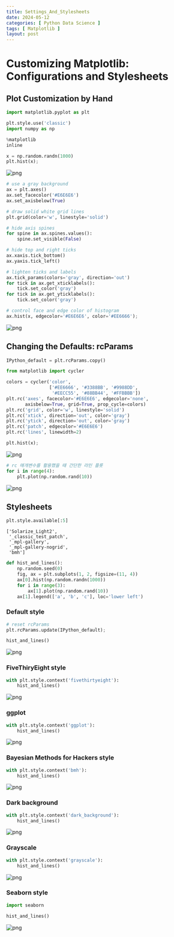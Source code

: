 ```yaml
---
title: Settings_And_Stylesheets
date: 2024-05-12
categories: [ Python Data Science ]
tags: [ Matplotlib ]
layout: post
---
```


# Customizing Matplotlib: Configurations and Stylesheets

## Plot Customization by Hand

```python
import matplotlib.pyplot as plt

plt.style.use('classic')
import numpy as np

%matplotlib
inline

x = np.random.randn(1000)
plt.hist(x);
```

![png](assets/img/Settings_And_Stylesheets_files/Settings_And_Stylesheets_2_0.png)

```python
# use a gray background
ax = plt.axes()
ax.set_facecolor('#E6E6E6')
ax.set_axisbelow(True)

# draw solid white grid lines
plt.grid(color='w', linestyle='solid')

# hide axis spines
for spine in ax.spines.values():
    spine.set_visible(False)

# hide top and right ticks
ax.xaxis.tick_bottom()
ax.yaxis.tick_left()

# lighten ticks and labels
ax.tick_params(colors='gray', direction='out')
for tick in ax.get_xticklabels():
    tick.set_color('gray')
for tick in ax.get_yticklabels():
    tick.set_color('gray')

# control face and edge color of histogram
ax.hist(x, edgecolor='#E6E6E6', color='#EE6666');
```

![png](assets/img/Settings_And_Stylesheets_files/Settings_And_Stylesheets_3_0.png)

## Changing the Defaults: rcParams

```python
IPython_default = plt.rcParams.copy()
```

```python
from matplotlib import cycler

colors = cycler('color',
                ['#EE6666', '#3388BB', '#9988DD',
                 '#EECC55', '#88BB44', '#FFBBBB'])
plt.rc('axes', facecolor='#E6E6E6', edgecolor='none',
       axisbelow=True, grid=True, prop_cycle=colors)
plt.rc('grid', color='w', linestyle='solid')
plt.rc('xtick', direction='out', color='gray')
plt.rc('ytick', direction='out', color='gray')
plt.rc('patch', edgecolor='#E6E6E6')
plt.rc('lines', linewidth=2)
```

```python
plt.hist(x);
```

![png](assets/img/Settings_And_Stylesheets_files/Settings_And_Stylesheets_7_0.png)

```python
# rc 매개변수를 활용했을 때 간단한 라인 플롯
for i in range(4):
    plt.plot(np.random.rand(10))
```

![png](assets/img/Settings_And_Stylesheets_files/Settings_And_Stylesheets_8_0.png)

## Stylesheets

```python
plt.style.available[:5]
```

    ['Solarize_Light2',
     '_classic_test_patch',
     '_mpl-gallery',
     '_mpl-gallery-nogrid',
     'bmh']

```python
def hist_and_lines():
    np.random.seed(0)
    fig, ax = plt.subplots(1, 2, figsize=(11, 4))
    ax[0].hist(np.random.randn(1000))
    for i in range(3):
        ax[1].plot(np.random.rand(10))
    ax[1].legend(['a', 'b', 'c'], loc='lower left')
```

### Default style

```python
# reset rcParams
plt.rcParams.update(IPython_default);
```

```python
hist_and_lines()
```

![png](assets/img/Settings_And_Stylesheets_files/Settings_And_Stylesheets_14_0.png)

### FiveThiryEight style

```python
with plt.style.context('fivethirtyeight'):
    hist_and_lines()
```

![png](assets/img/Settings_And_Stylesheets_files/Settings_And_Stylesheets_16_0.png)

### ggplot

```python
with plt.style.context('ggplot'):
    hist_and_lines()
```

![png](assets/img/Settings_And_Stylesheets_files/Settings_And_Stylesheets_18_0.png)

### Bayesian Methods for Hackers style

```python
with plt.style.context('bmh'):
    hist_and_lines()
```

![png](assets/img/Settings_And_Stylesheets_files/Settings_And_Stylesheets_20_0.png)

### Dark background

```python
with plt.style.context('dark_background'):
    hist_and_lines()
```

![png](assets/img/Settings_And_Stylesheets_files/Settings_And_Stylesheets_22_0.png)

### Grayscale

```python
with plt.style.context('grayscale'):
    hist_and_lines()
```

![png](assets/img/Settings_And_Stylesheets_files/Settings_And_Stylesheets_24_0.png)

### Seaborn style

```python
import seaborn

hist_and_lines()
```

![png](assets/img/Settings_And_Stylesheets_files/Settings_And_Stylesheets_26_0.png)
    

